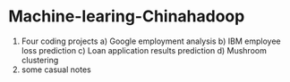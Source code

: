 # Machine-learing-Chinahadoop
1) Four coding projects
  a) Google employment analysis
  b) IBM employee loss prediction
  c) Loan application results prediction
  d) Mushroom clustering
2) some casual notes
